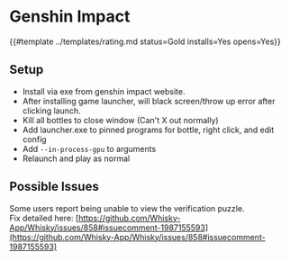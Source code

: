 # Genshin Impact
<!-- script:Aliases [] -->

{{#template ../templates/rating.md status=Gold installs=Yes opens=Yes}}


## Setup
- Install via exe from genshin impact website.
- After installing game launcher, will black screen/throw up error after clicking launch. 
- Kill all bottles to close window (Can't X out normally)
- Add launcher.exe to pinned programs for bottle, right click, and edit config
- Add `--in-process-gpu` to arguments
- Relaunch and play as normal

## Possible Issues
Some users report being unable to view the verification puzzle.  
Fix detailed here: [https://github.com/Whisky-App/Whisky/issues/858#issuecomment-1987155593](https://github.com/Whisky-App/Whisky/issues/858#issuecomment-1987155593)
